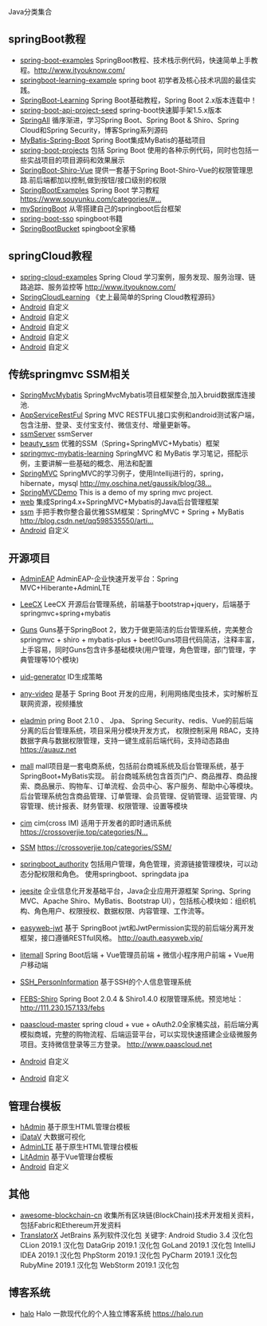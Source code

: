 Java分类集合

## springBoot教程
- [spring-boot-examples](https://github.com/ityouknow/spring-boot-examples) SpringBoot教程、技术栈示例代码，快速简单上手教程。http://www.ityouknow.com/
- [springboot-learning-example](https://github.com/JeffLi1993/springboot-learning-example)   spring boot 初学者及核心技术巩固的最佳实践。
- [SpringBoot-Learning](https://github.com/dyc87112/SpringBoot-Learning)  Spring Boot基础教程，Spring Boot 2.x版本连载中！
- [spring-boot-api-project-seed](https://github.com/lihengming/spring-boot-api-project-seed)  spring-boot快速脚手架1.5.x版本
- [SpringAll](https://github.com/wuyouzhuguli/SpringAll)  循序渐进，学习Spring Boot、Spring Boot & Shiro、Spring Cloud和Spring Security，博客Spring系列源码
- [MyBatis-Spring-Boot](https://github.com/abel533/MyBatis-Spring-Boot)  Spring Boot集成MyBatis的基础项目
- [spring-boot-projects](https://github.com/ZHENFENG13/spring-boot-projects)  包括 Spring Boot 使用的各种示例代码，同时也包括一些实战项目的项目源码和效果展示
- [SpringBoot-Shiro-Vue](https://github.com/Heeexy/SpringBoot-Shiro-Vue)  提供一套基于Spring Boot-Shiro-Vue的权限管理思路.前后端都加以控制,做到按钮/接口级别的权限
- [SpringBootExamples](https://github.com/souyunku/SpringBootExamples)  Spring Boot 学习教程 https://www.souyunku.com/categories/#…
- [mySpringBoot](https://github.com/MyBeany/mySpringBoot)  从零搭建自己的springboot后台框架
- [spring-boot-sso](https://github.com/chenfromsz/spring-boot-sso)  spingboot书籍
- [SpringBootBucket](https://github.com/yidao620c/SpringBootBucket)  spingboot全家桶
## springCloud教程
- [spring-cloud-examples](https://github.com/ityouknow/spring-cloud-examples)  Spring Cloud 学习案例，服务发现、服务治理、链路追踪、服务监控等 http://www.ityouknow.com/
- [SpringCloudLearning](https://github.com/forezp/SpringCloudLearning)  《史上最简单的Spring Cloud教程源码》
- [Android](xxxxx)  自定义
- [Android](xxxxx)  自定义
- [Android](xxxxx)  自定义
- [Android](xxxxx)  自定义
- [Android](xxxxx)  自定义

## 传统springmvc SSM相关
- [SpringMvcMybatis](https://github.com/pc859107393/SpringMvcMybatis)  SpringMvcMybatis项目框架整合,加入bruid数据库连接池.
- [AppServiceRestFul](https://github.com/wanliyang1990/AppServiceRestFul)  Spring MVC RESTFUL接口实例和android测试客户端，包含注册、登录、支付宝支付、微信支付、增量更新等。
- [ssmServer](https://github.com/change9326/ssmServer)  ssmServer
- [beauty_ssm](https://github.com/wosyingjun/beauty_ssm)  优雅的SSM（Spring+SpringMVC+Mybatis）框架
- [springmvc-mybatis-learning](https://github.com/brianway/springmvc-mybatis-learning)  SpringMVC 和 MyBatis 学习笔记，搭配示例，主要讲解一些基础的概念、用法和配置
- [SpringMVC](https://github.com/Cenyol/SpringMVC)  SpringMVC的学习例子，使用Intellij进行的，spring，hibernate，mysql http://my.oschina.net/gaussik/blog/38…
- [SpringMVCDemo](https://github.com/gaussic/SpringMVCDemo)  This is a demo of my spring mvc project.
- [web](https://github.com/chwshuang/web)  集成Spring4.x+SpringMVC+Mybatis的Java后台管理框架
- [ssm](https://github.com/liyifeng1994/ssm)  手把手教你整合最优雅SSM框架：SpringMVC + Spring + MyBatis http://blog.csdn.net/qq598535550/arti…
- [Android](xxxxx)  自定义

## 开源项目 
- [AdminEAP](https://github.com/bill1012/AdminEAP)  AdminEAP-企业快速开发平台：Spring MVC+Hiberante+AdminLTE 
- [LeeCX](https://github.com/leechenxiang/LeeCX)  LeeCX 开源后台管理系统，前端基于bootstrap+jquery，后端基于springmvc+spring+mybatis 
- [Guns](https://github.com/stylefeng/Guns)  Guns基于SpringBoot 2，致力于做更简洁的后台管理系统，完美整合springmvc + shiro + mybatis-plus + beetl!Guns项目代码简洁，注释丰富，上手容易，同时Guns包含许多基础模块(用户管理，角色管理，部门管理，字典管理等10个模块)
- [uid-generator](https://github.com/baidu/uid-generator)  ID生成策略
- [any-video](https://github.com/ChinaSilence/any-video)  是基于 Spring Boot 开发的应用，利用网络爬虫技术，实时解析互联网资源，视频播放
- [eladmin](https://github.com/elunez/eladmin)  pring Boot 2.1.0 、 Jpa、 Spring Security、redis、Vue的前后端分离的后台管理系统，项目采用分模块开发方式， 权限控制采用 RBAC，支持数据字典与数据权限管理，支持一键生成前后端代码，支持动态路由 https://auauz.net
- [mall](https://github.com/macrozheng/mall)  mall项目是一套电商系统，包括前台商城系统及后台管理系统，基于SpringBoot+MyBatis实现。 前台商城系统包含首页门户、商品推荐、商品搜索、商品展示、购物车、订单流程、会员中心、客户服务、帮助中心等模块。 后台管理系统包含商品管理、订单管理、会员管理、促销管理、运营管理、内容管理、统计报表、财务管理、权限管理、设置等模块
- [cim](https://github.com/crossoverJie/cim)  cim(cross IM) 适用于开发者的即时通讯系统 https://crossoverjie.top/categories/N…
- [SSM](https://github.com/crossoverJie/SSM)  https://crossoverjie.top/categories/SSM/
- [springboot_authority](https://github.com/qzw1210/springboot_authority)  包括用户管理，角色管理，资源链接管理模块，可以动态分配权限和角色。 使用springboot、springdata jpa
- [jeesite](https://github.com/thinkgem/jeesite) 企业信息化开发基础平台，Java企业应用开源框架 Spring、Spring MVC、Apache Shiro、MyBatis、Bootstrap UI），包括核心模块如：组织机构、角色用户、权限授权、数据权限、内容管理、工作流等。
- [easyweb-jwt](https://github.com/whvcse/easyweb-jwt)  基于 SpringBoot jwt和JwtPermission实现的前后端分离开发框架，接口遵循RESTful风格。 http://oauth.easyweb.vip/
- [litemall](https://github.com/linlinjava/litemall)  Spring Boot后端 + Vue管理员前端 + 微信小程序用户前端 + Vue用户移动端
- [SSH_PersonInformation](https://github.com/hlk-1135/SSH_PersonInformation)  基于SSH的个人信息管理系统
- [FEBS-Shiro](https://github.com/wuyouzhuguli/FEBS-Shiro)  Spring Boot 2.0.4 & Shiro1.4.0 权限管理系统。预览地址：http://111.230.157.133/febs
- [paascloud-master](https://github.com/paascloud/paascloud-master)  spring cloud + vue + oAuth2.0全家桶实战，前后端分离模拟商城，完整的购物流程、后端运营平台，可以实现快速搭建企业级微服务项目。支持微信登录等三方登录。 http://www.paascloud.net

- [Android](xxxxx)  自定义
- [Android](xxxxx)  自定义

## 管理台模板 
- [hAdmin](https://github.com/huangyaoxin/hAdmin)  基于原生HTML管理台模板
- [iDataV](https://github.com/yyhsong/iDataV)  大数据可视化
- [AdminLTE](https://github.com/ColorlibHQ/AdminLTE)  基于原生HTML管理台模板
- [LitAdmin](https://github.com/jerry9022/LitAdmin)  基于Vue管理台模板
- [Android](xxxxx)  自定义
## 其他 
- [awesome-blockchain-cn](https://github.com/chaozh/awesome-blockchain-cn)  收集所有区块链(BlockChain)技术开发相关资料，包括Fabric和Ethereum开发资料
- [TranslatorX](https://github.com/pingfangx/TranslatorX)  JetBrains 系列软件汉化包 关键字: Android Studio 3.4 汉化包 CLion 2019.1 汉化包 DataGrip 2019.1 汉化包 GoLand 2019.1 汉化包 IntelliJ IDEA 2019.1 汉化包 PhpStorm 2019.1 汉化包 PyCharm 2019.1 汉化包 RubyMine 2019.1 汉化包 WebStorm 2019.1 汉化包
## 博客系统 
- [halo](https://github.com/halo-dev/halo)  Halo 一款现代化的个人独立博客系统 https://halo.run

